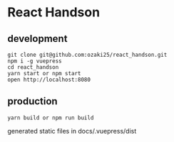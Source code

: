 # React Handson

## development

```
git clone git@github.com:ozaki25/react_handson.git
npm i -g vuepress
cd react_handson
yarn start or npm start
open http://localhost:8080
```

## production

```
yarn build or npm run build
```

generated static files in docs/.vuepress/dist

